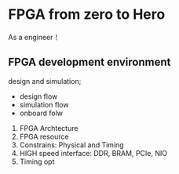 # FPGA from zero to Hero
As a engineer！
## FPGA development environment
design and simulation;
- design flow
- simulation flow
- onboard folw

1. FPGA Archtecture
2. FPGA resource
3. Constrains: Physical and Timing
4. HIGH speed interface: DDR, BRAM, PCIe, NIO
5. Timing opt
